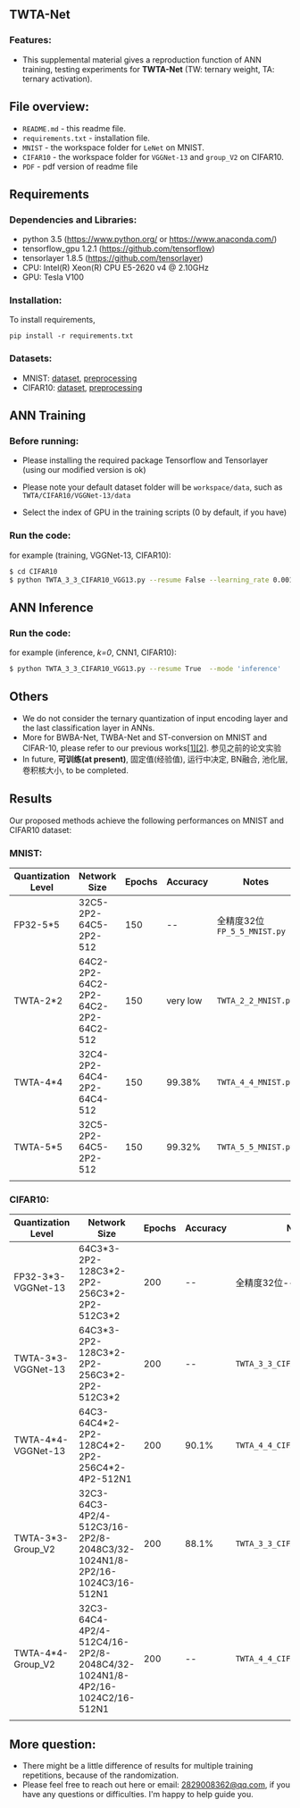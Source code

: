 ## TWTA-Net 

### **Features**:
- This supplemental material gives a reproduction function of ANN training, testing experiments for **TWTA-Net** (TW: ternary weight, TA: ternary activation). 


## File overview:
- `README.md` - this readme file.<br>
- `requirements.txt` - installation file.<br>
- `MNIST` - the workspace folder for `LeNet` on MNIST.<br>
- `CIFAR10` - the workspace folder for `VGGNet-13` and `group_V2` on CIFAR10.<br>
- `PDF` - pdf version of readme file

## Requirements
### **Dependencies and Libraries**:
* python 3.5 (https://www.python.org/ or https://www.anaconda.com/)
* tensorflow_gpu 1.2.1 (https://github.com/tensorflow)
* tensorlayer 1.8.5 (https://github.com/tensorlayer)
* CPU: Intel(R) Xeon(R) CPU E5-2620 v4 @ 2.10GHz
* GPU: Tesla V100

### **Installation**:
To install requirements,

```setup
pip install -r requirements.txt
```
### **Datasets**:
* MNIST: [dataset](http://yann.lecun.com/exdb/mnist/), [preprocessing](https://github.com/tensorlayer/tensorlayer/blob/1.8.5/tensorlayer/files.py)
* CIFAR10: [dataset](https://www.cs.toronto.edu/~kriz/), 
[preprocessing](https://github.com/tensorlayer/tensorlayer/blob/1.8.5/tensorlayer/files.py)

## ANN Training
### **Before running**:
* Please installing the required package Tensorflow and Tensorlayer (using our modified version is ok)
* Please note your default dataset folder will be `workspace/data`, such as `TWTA/CIFAR10/VGGNet-13/data`

* Select the index of GPU in the training scripts (0 by default, if you have)

### **Run the code**:
for example (training, VGGNet-13, CIFAR10):
```sh
$ cd CIFAR10
$ python TWTA_3_3_CIFAR10_VGG13.py --resume False --learning_rate 0.001 --mode 'training'
```
## ANN Inference
### **Run the code**:
for example (inference, *k=0*, CNN1, CIFAR10):
```sh
$ python TWTA_3_3_CIFAR10_VGG13.py --resume True  --mode 'inference'
```

## Others
* We do not consider the ternary quantization of input encoding layer and the last classification layer in ANNs.<br>
* More for BWBA-Net, TWBA-Net and ST-conversion on MNIST and CIFAR-10, please refer to our previous works[[1]](https://ieeexplore.ieee.org/document/8983547)[[2]](https://ieeexplore.ieee.org/document/9180918). 参见之前的论文实验
* In future, **可训练(at present)**, 固定值(经验值), 运行中决定, BN融合, 池化层, 卷积核大小, to be completed.

## Results
Our proposed methods achieve the following performances on MNIST and CIFAR10 dataset:

### **MNIST**:
| Quantization Level  | Network Size  | Epochs | Accuracy | Notes |
| ------------------ |---------------- | -------------- | ------------- | ------------- |
| FP32-5*5 | 32C5-2P2-64C5-2P2-512 |   150   |  -- | 全精度32位`FP_5_5_MNIST.py` |
| TWTA-2*2 | 64C2-2P2-64C2-2P2-64C2-2P2-64C2-512 |   150   |  very low | `TWTA_2_2_MNIST.py` |
| TWTA-4*4 | 32C4-2P2-64C4-2P2-64C4-512 |   150   |  99.38% | `TWTA_4_4_MNIST.py` |
| TWTA-5*5 | 32C5-2P2-64C5-2P2-512 |   150   |  99.32% | `TWTA_5_5_MNIST.py` |
||

### **CIFAR10**:
| Quantization Level  | Network Size  | Epochs | Accuracy | Notes |
| ------------------ |---------------- | -------------- | ------------- | ------------- |
| FP32-3*3-VGGNet-13 | 64C3\*3-2P2-128C3\*2-2P2-256C3\*2-2P2-512C3\*2 | 200 | -- | 全精度32位-- |
| TWTA-3*3-VGGNet-13 | 64C3\*3-2P2-128C3\*2-2P2-256C3\*2-2P2-512C3\*2 | 200 | -- |  `TWTA_3_3_CIFAR10_VGG13.py` |
| TWTA-4*4-VGGNet-13 | 64C3-64C4\*2-2P2-128C4\*2-2P2-256C4\*2-4P2-512N1 | 200 | 90.1% | `TWTA_4_4_CIFAR10_VGG13.py` |
| TWTA-3*3-Group_V2 | 32C3-64C3-4P2/4-512C3/16-2P2/8-2048C3/32-1024N1/8-2P2/16-1024C3/16-512N1 | 200 |  88.1% | `TWTA_3_3_CIFAR10_Group_V2.py` |
| TWTA-4*4-Group_V2 | 32C3-64C4-4P2/4-512C4/16-2P2/8-2048C4/32-1024N1/8-4P2/16-1024C2/16-512N1 | 200 |  -- | `TWTA_4_4_CIFAR10_Group_V2.py` |
||

## More question:<br>
- There might be a little difference of results for multiple training repetitions, because of the randomization. 
- Please feel free to reach out here or email: 2829008362@qq.com, if you have any questions or difficulties. I'm happy to help guide you.
